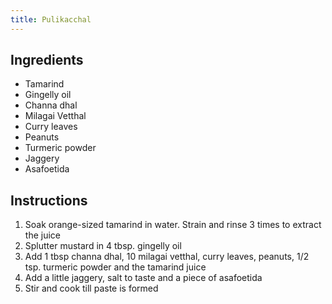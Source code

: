 ```yaml
---
title: Pulikacchal
---
```

## Ingredients

- Tamarind
- Gingelly oil
- Channa dhal
- Milagai Vetthal
- Curry leaves
- Peanuts
- Turmeric powder
- Jaggery
- Asafoetida

## Instructions

1. Soak orange-sized tamarind in water. Strain and rinse 3 times to extract
the juice
1. Splutter mustard in 4 tbsp. gingelly oil
1. Add 1 tbsp channa dhal, 10 milagai vetthal, curry leaves, peanuts,
1/2 tsp. turmeric powder and the tamarind juice
1. Add a little jaggery, salt to taste and a piece of asafoetida
1. Stir and cook till paste is formed
